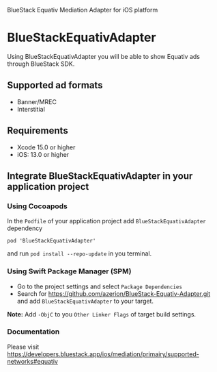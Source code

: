 BlueStack Equativ Mediation Adapter for iOS platform

# BlueStackEquativAdapter

Using BlueStackEquativAdapter you will be able to show Equativ ads through BlueStack SDK. 

## Supported ad formats
- Banner/MREC
- Interstitial

## Requirements
- Xcode 15.0 or higher
- iOS: 13.0 or higher

## Integrate BlueStackEquativAdapter in your application project

### Using Cocoapods
In the `Podfile` of your application project add `BlueStackEquativAdapter` dependency

```shell
pod 'BlueStackEquativAdapter'
```
and run `pod install --repo-update` in you terminal.

### Using Swift Package Manager (SPM)

- Go to the project settings and select `Package Dependencies`
- Search for https://github.com/azerion/BlueStack-Equativ-Adapter.git and add `BlueStackEquativAdapter` to your target.

**Note:** Add `-ObjC` to you `Other Linker Flags` of target build settings. 

### Documentation

Please visit https://developers.bluestack.app/ios/mediation/primairy/supported-networks#equativ